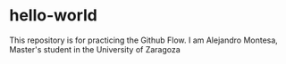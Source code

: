 # hello-world
This repository is for practicing the Github Flow.
I am Alejandro Montesa, Master's student in the University of Zaragoza
